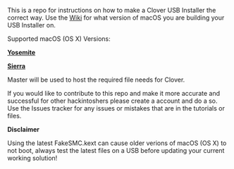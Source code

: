 This is a repo for instructions on how to make a Clover USB Installer the correct way. Use the [Wiki](http://ddi.hopto.org:3000/Pavo/CloverInstall/wiki/_pages) for what version of macOS you are building your USB Installer on.

Supported macOS (OS X) Versions:

[**Yosemite**](http://ddi.hopto.org:3000/Pavo/CloverInstall/wiki/Yosemite)

[**Sierra**](http://ddi.hopto.org:3000/Pavo/CloverInstall/wiki/Sierra)

Master will be used to host the required file needs for Clover.

If you would like to contribute to this repo and make it more accurate and successful for other hackintoshers please create a account and do a so. Use the Issues tracker for any issues or mistakes that are in the tutorials or files.


**Disclaimer**

Using the latest FakeSMC.kext can cause older verions of macOS (OS X) to not boot, always test the latest files on a USB before updating your current working solution!
